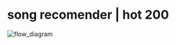 # song recomender | hot 200

![flow_diagram](https://user-images.githubusercontent.com/44263926/144108020-e035b730-8740-434b-98f8-992c4a247e5c.jpg)
